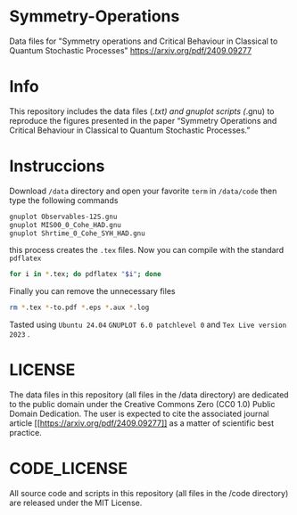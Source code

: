 # Symmetry-Operations
Data files for "Symmetry operations and Critical Behaviour in Classical to Quantum Stochastic Processes" https://arxiv.org/pdf/2409.09277

# Info
This repository includes the data files (*.txt) and gnuplot scripts (*.gnu) to reproduce the figures presented in the paper “Symmetry Operations and Critical Behaviour in Classical to Quantum Stochastic Processes.”

# Instruccions
Download `/data` directory and open your favorite `term` in `/data/code` then type the following commands
```bash
gnuplot Observables-12S.gnu
gnuplot MIS00_0_Cohe_HAD.gnu
gnuplot Shrtime_0_Cohe_SYH_HAD.gnu
```
this process creates the `.tex` files. Now you can compile with the standard `pdflatex` 
```bash
for i in *.tex; do pdflatex "$i"; done
```
Finally you can remove the unnecessary files
```bash
rm *.tex *-to.pdf *.eps *.aux *.log
```

Tasted using `Ubuntu 24.04` `GNUPLOT 6.0 patchlevel 0` and `Tex Live version 2023` .


# LICENSE
The data files in this repository (all files in the /data directory) are dedicated to the public domain under the Creative Commons Zero (CC0 1.0) Public Domain Dedication. The user is expected to cite the associated journal article [[https://arxiv.org/pdf/2409.09277]] as a matter of scientific best practice.

# CODE_LICENSE
All source code and scripts in this repository (all files in the /code directory) are released under the MIT License.
